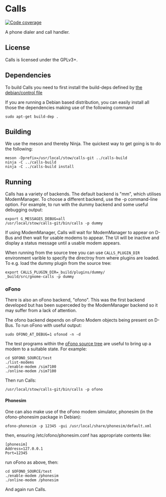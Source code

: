 # Calls
[![Code coverage](https://source.puri.sm/Librem5/calls/badges/master/coverage.svg)](https://source.puri.sm/Librem5/calls/commits/master)

A phone dialer and call handler.

## License

Calls is licensed under the GPLv3+.

## Dependencies
To build Calls you need to first install the build-deps defined by [the debian/control file](https://source.puri.sm/Librem5/calls/blob/master/debian/control#L6)

If you are running a Debian based distribution, you can easily install all those the dependencies making use of the following command

    sudo apt-get build-dep .

## Building

We use the meson and thereby Ninja.  The quickest way to get going is
to do the following:

    meson -Dprefix=/usr/local/stow/calls-git ../calls-build
    ninja -C ../calls-build
    ninja -C ../calls-build install


## Running
Calls has a variety of backends.  The default backend is "mm", which
utilises ModemManager.  To choose a different backend, use the -p
command-line option.  For example, to run with the dummy backend and
some useful debugging output:

    export G_MESSAGES_DEBUG=all
    /usr/local/stow/calls-git/bin/calls -p dummy

If using ModemManager, Calls will wait for ModemManager to appear on
D-Bus and then wait for usable modems to appear.  The UI will be
inactive and display a status message until a usable modem appears.

When running from the source tree you can use `CALLS_PLUGIN_DIR` environment
varible to specify the directroy from where plugins are loaded. To e.g. load
the dummy plugin from the source tree:

    export CALLS_PLUGIN_DIR=_build/plugins/dummy/
    _build/src/gnome-calls -p dummy

### oFono
There is also an oFono backend, "ofono".  This was the first backend
developed but has been superceded by the ModemManager backend so it
may suffer from a lack of attention.

The ofono backend depends on oFono Modem objects being present on
D-Bus.  To run oFono with useful output:

    sudo OFONO_AT_DEBUG=1 ofonod -n -d

The test programs within the [oFono source
tree](https://git.kernel.org/pub/scm/network/ofono/ofono.git) are
useful to bring up a modem to a suitable state.  For example:

    cd $OFONO_SOURCE/test
    ./list-modems
    ./enable-modem /sim7100
    ./online-modem /sim7100

Then run Calls:

    /usr/local/stow/calls-git/bin/calls -p ofono


#### Phonesim
One can also make use of the oFono modem simulator, phonesim (in the
ofono-phonesim package in Debian):

    ofono-phonesim -p 12345 -gui /usr/local/share/phonesim/default.xml

then, ensuring /etc/ofono/phonesim.conf has appropriate contents like:

    [phonesim]
    Address=127.0.0.1
    Port=12345

run oFono as above, then:

    cd $OFONO_SOURCE/test
    ./enable-modem /phonesim
    ./online-modem /phonesim

And again run Calls.

